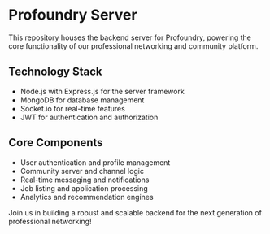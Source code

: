 # Profoundry Server

This repository houses the backend server for Profoundry, powering the core functionality of our professional networking and community platform.

## Technology Stack
- Node.js with Express.js for the server framework
- MongoDB for database management
- Socket.io for real-time features
- JWT for authentication and authorization

## Core Components
- User authentication and profile management
- Community server and channel logic
- Real-time messaging and notifications
- Job listing and application processing
- Analytics and recommendation engines

Join us in building a robust and scalable backend for the next generation of professional networking!
